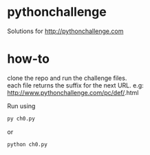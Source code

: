 # pythonchallenge
Solutions for http://pythonchallenge.com  

# how-to
clone the repo and run the challenge files.  
each file returns the suffix for the next URL.
e.g: http://www.pythonchallenge.com/pc/def/<SUFFIX>.html  

Run using  
```Python
py ch0.py
```

or

```Python
python ch0.py
```
